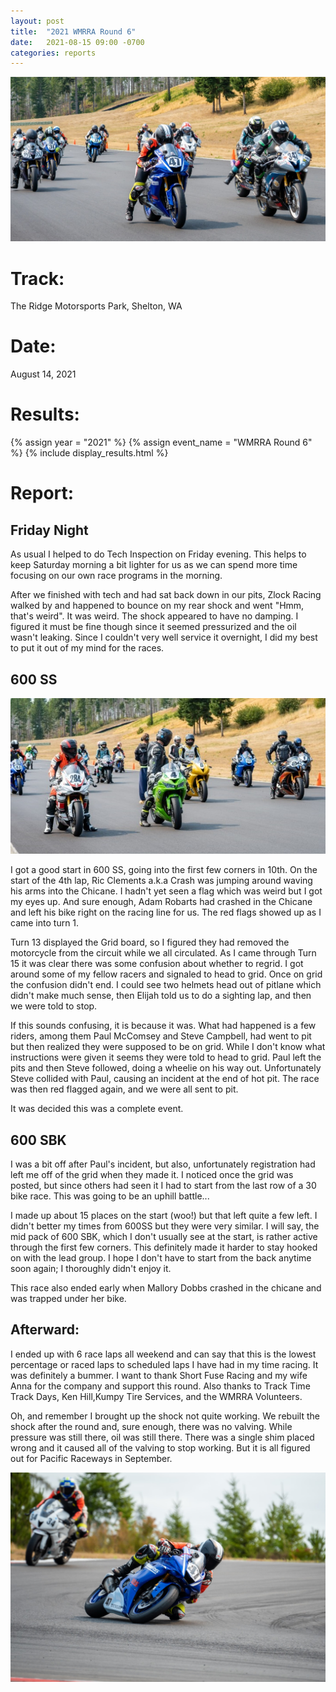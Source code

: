 ```yaml
---
layout: post
title:  "2021 WMRRA Round 6"
date:   2021-08-15 09:00 -0700
categories: reports
---
```


![Photo by Stevenson Foto](/img/race-report-photos/2021/2021-wmrra-r6-grid.jpg)

# Track:
The Ridge Motorsports Park, Shelton, WA

# Date:
August 14, 2021

# Results:
{% assign year = "2021" %}
{% assign event_name = "WMRRA Round 6" %}
{% include display_results.html %}

# Report:

## Friday Night

As usual I helped to do Tech Inspection on Friday evening. This helps to keep Saturday morning a bit lighter for us as we can spend more time focusing on our own race programs in the morning.

After we finished with tech and had sat back down in our pits, Zlock Racing walked by and happened to bounce on my rear shock and went "Hmm, that's weird". It was weird. The shock appeared to have no damping. I figured it must be fine though since it seemed pressurized and the oil wasn't leaking. Since I couldn't very well service it overnight, I did my best to put it out of my mind for the races.

## 600 SS

![Photo by Stevenson Foto](/img/race-report-photos/2021/2021-wmrra-r6-paul-grid.jpg)

I got a good start in 600 SS, going into the first few corners in 10th. On the start of the 4th lap, Ric Clements a.k.a Crash was jumping around waving his arms into the Chicane. I hadn't yet seen a flag which was weird but I got my eyes up. And sure enough, Adam Robarts had crashed in the Chicane and left his bike right on the racing line for us. The red flags showed up as I came into turn 1.

Turn 13 displayed the Grid board, so I figured they had removed the motorcycle from the circuit while we all circulated. As I came through Turn 15 it was clear there was some confusion about whether to regrid. I got around some of my fellow racers and signaled to head to grid. Once on grid the confusion didn't end. I could see two helmets head out of pitlane which didn't make much sense, then Elijah told us to do a sighting lap, and then we were told to stop.
 
If this sounds confusing, it is because it was. What had happened is a few riders, among them Paul McComsey and Steve Campbell, had went to pit but then realized they were supposed to be on grid. While I don't know what instructions were given it seems they were told to head to grid. Paul left the pits and then Steve followed, doing a wheelie on his way out. Unfortunately Steve collided with Paul, causing an incident at the end of hot pit. The race was then red flagged again, and we were all sent to pit.

It was decided this was a complete event.


## 600 SBK

I was a bit off after Paul's incident, but also, unfortunately registration had left me off of the grid when they made it. I noticed once the grid was posted, but since others had seen it I had to start from the last row of a 30 bike race. This was going to be an uphill battle... 

I made up about 15 places on the start (woo!) but that left quite a few left. I didn't better my times from 600SS but they were very similar. I will say, the mid pack of 600 SBK, which I don't usually see at the start, is rather active through the first few corners. This definitely made it harder to stay hooked on with the lead group. I hope I don't have to start from the back anytime soon again; I thoroughly didn't enjoy it.

This race also ended early when Mallory Dobbs crashed in the chicane and was trapped under her bike.

## Afterward:

I ended up with 6 race laps all weekend and can say that this is the lowest percentage or raced laps to scheduled laps I have had in my time racing. It was definitely a bummer. I want to thank Short Fuse Racing and my wife Anna for the company and support this round. Also thanks to Track Time Track Days, Ken Hill,Kumpy Tire Services, and the WMRRA Volunteers.

Oh, and remember I brought up the shock not quite working. We rebuilt the shock after the round and, sure enough, there was no valving. While pressure was still there, oil was still there. There was a single shim placed wrong and it caused all of the valving to stop working. But it is all figured out for Pacific Raceways in September.


![Photo by Stevenson Foto](/img/race-report-photos/2021/2021-wmrra-r6-t13.jpg)